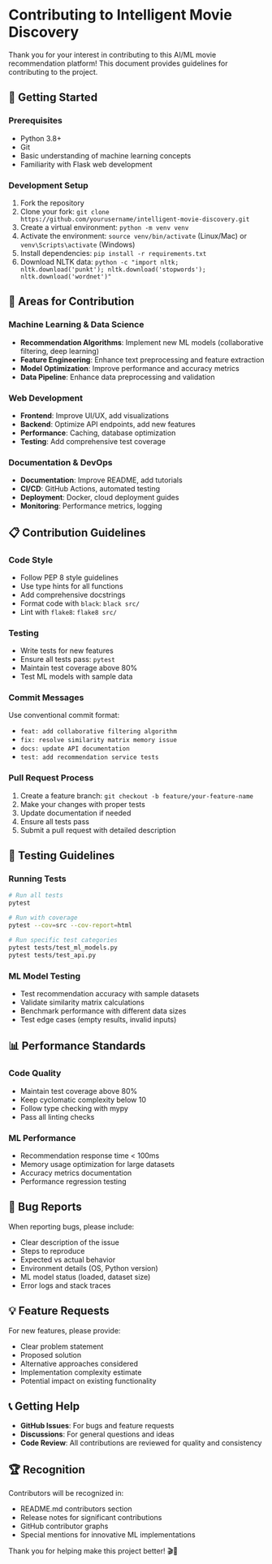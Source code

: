 # Contributing to Intelligent Movie Discovery

Thank you for your interest in contributing to this AI/ML movie recommendation platform! This document provides guidelines for contributing to the project.

## 🚀 Getting Started

### Prerequisites
- Python 3.8+
- Git
- Basic understanding of machine learning concepts
- Familiarity with Flask web development

### Development Setup
1. Fork the repository
2. Clone your fork: `git clone https://github.com/yourusername/intelligent-movie-discovery.git`
3. Create a virtual environment: `python -m venv venv`
4. Activate the environment: `source venv/bin/activate` (Linux/Mac) or `venv\Scripts\activate` (Windows)
5. Install dependencies: `pip install -r requirements.txt`
6. Download NLTK data: `python -c "import nltk; nltk.download('punkt'); nltk.download('stopwords'); nltk.download('wordnet')"`

## 🎯 Areas for Contribution

### Machine Learning & Data Science
- **Recommendation Algorithms**: Implement new ML models (collaborative filtering, deep learning)
- **Feature Engineering**: Enhance text preprocessing and feature extraction
- **Model Optimization**: Improve performance and accuracy metrics
- **Data Pipeline**: Enhance data preprocessing and validation

### Web Development
- **Frontend**: Improve UI/UX, add visualizations
- **Backend**: Optimize API endpoints, add new features
- **Performance**: Caching, database optimization
- **Testing**: Add comprehensive test coverage

### Documentation & DevOps
- **Documentation**: Improve README, add tutorials
- **CI/CD**: GitHub Actions, automated testing
- **Deployment**: Docker, cloud deployment guides
- **Monitoring**: Performance metrics, logging

## 📋 Contribution Guidelines

### Code Style
- Follow PEP 8 style guidelines
- Use type hints for all functions
- Add comprehensive docstrings
- Format code with `black`: `black src/`
- Lint with `flake8`: `flake8 src/`

### Testing
- Write tests for new features
- Ensure all tests pass: `pytest`
- Maintain test coverage above 80%
- Test ML models with sample data

### Commit Messages
Use conventional commit format:
- `feat: add collaborative filtering algorithm`
- `fix: resolve similarity matrix memory issue`
- `docs: update API documentation`
- `test: add recommendation service tests`

### Pull Request Process
1. Create a feature branch: `git checkout -b feature/your-feature-name`
2. Make your changes with proper tests
3. Update documentation if needed
4. Ensure all tests pass
5. Submit a pull request with detailed description

## 🧪 Testing Guidelines

### Running Tests
```bash
# Run all tests
pytest

# Run with coverage
pytest --cov=src --cov-report=html

# Run specific test categories
pytest tests/test_ml_models.py
pytest tests/test_api.py
```

### ML Model Testing
- Test recommendation accuracy with sample datasets
- Validate similarity matrix calculations
- Benchmark performance with different data sizes
- Test edge cases (empty results, invalid inputs)

## 📊 Performance Standards

### Code Quality
- Maintain test coverage above 80%
- Keep cyclomatic complexity below 10
- Follow type checking with mypy
- Pass all linting checks

### ML Performance
- Recommendation response time < 100ms
- Memory usage optimization for large datasets
- Accuracy metrics documentation
- Performance regression testing

## 🐛 Bug Reports

When reporting bugs, please include:
- Clear description of the issue
- Steps to reproduce
- Expected vs actual behavior
- Environment details (OS, Python version)
- ML model status (loaded, dataset size)
- Error logs and stack traces

## 💡 Feature Requests

For new features, please provide:
- Clear problem statement
- Proposed solution
- Alternative approaches considered
- Implementation complexity estimate
- Potential impact on existing functionality

## 📞 Getting Help

- **GitHub Issues**: For bugs and feature requests
- **Discussions**: For general questions and ideas
- **Code Review**: All contributions are reviewed for quality and consistency

## 🏆 Recognition

Contributors will be recognized in:
- README.md contributors section
- Release notes for significant contributions
- GitHub contributor graphs
- Special mentions for innovative ML implementations

Thank you for helping make this project better! 🎬🤖
